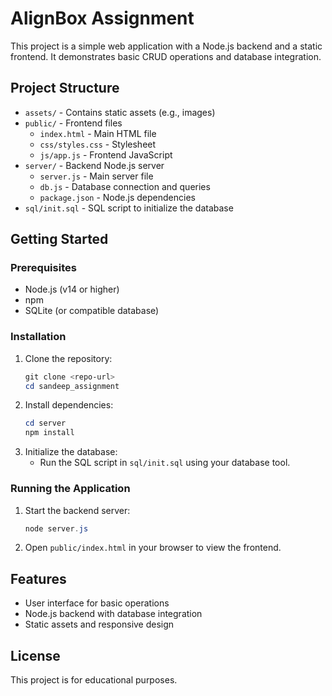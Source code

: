 # AlignBox Assignment

This project is a simple web application with a Node.js backend and a static frontend. It demonstrates basic CRUD operations and database integration.

## Project Structure

- `assets/` - Contains static assets (e.g., images)
- `public/` - Frontend files
  - `index.html` - Main HTML file
  - `css/styles.css` - Stylesheet
  - `js/app.js` - Frontend JavaScript
- `server/` - Backend Node.js server
  - `server.js` - Main server file
  - `db.js` - Database connection and queries
  - `package.json` - Node.js dependencies
- `sql/init.sql` - SQL script to initialize the database

## Getting Started

### Prerequisites
- Node.js (v14 or higher)
- npm
- SQLite (or compatible database)

### Installation
1. Clone the repository:
   ```powershell
   git clone <repo-url>
   cd sandeep_assignment
   ```
2. Install dependencies:
   ```powershell
   cd server
   npm install
   ```
3. Initialize the database:
   - Run the SQL script in `sql/init.sql` using your database tool.

### Running the Application
1. Start the backend server:
   ```powershell
   node server.js
   ```
2. Open `public/index.html` in your browser to view the frontend.

## Features
- User interface for basic operations
- Node.js backend with database integration
- Static assets and responsive design

## License
This project is for educational purposes.
